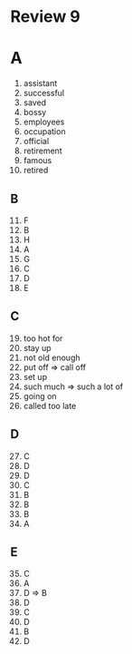 # Review 9
# A
1. assistant
2. successful
3. saved
4. bossy
5. employees
6. occupation
7. official
8. retirement
9. famous
10. retired

## B
11. F
12. B
13. H
14. A
15. G
16. C
17. D
18. E

## C
19. too hot for
20. stay up
21. not old enough
22. put off => call off
23. set up
24. such much => such a lot of
25. going on
26. called too late

## D
27. C
28. D
29. D
30. C
31. B
32. B
33. B
34. A

## E
35. C
36. A
37. D => B
38. D
39. C
40. D
41. B
42. D